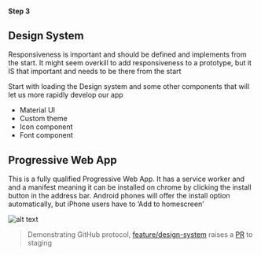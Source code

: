#### Step 3
## Design System


Responsiveness is important and should be defined and implements from the start. It might seem overkill to add responsiveness to a prototype, but it IS that important and needs to be there from the start




Start with loading the Design system and some other components that will let us more rapidly develop our app

- Material UI
- Custom theme
- Icon component
- Font component

## Progressive Web App

This is a fully qualified Progressive Web App. It has a service worker and and a manifest meaning it can be installed on chrome by clicking the install button in the address bar. Android phones will offer the install option automatically, but iPhone users have to ‘Add to homescreen’


![alt text](../png/pwa-install-2.png "PWA
")

> Demonstrating GitHub protocol, [feature/design-system](https://github.com/listingslab/bitcoin-hash/tree/feature/design-system)  raises a [PR](https://github.com/listingslab/bitcoin-hash/pull/3) to staging 
